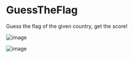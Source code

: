 # GuessTheFlag
Guess the flag of the given country, get the score!


![image](https://github.com/sbrkaksu/GuessTheFlag/assets/127765582/f9dea47e-378b-4efb-9b35-e7d2d7b845d8)

![image](https://github.com/sbrkaksu/GuessTheFlag/assets/127765582/4871a616-c2cc-4091-b0d4-920084d94e2c)

